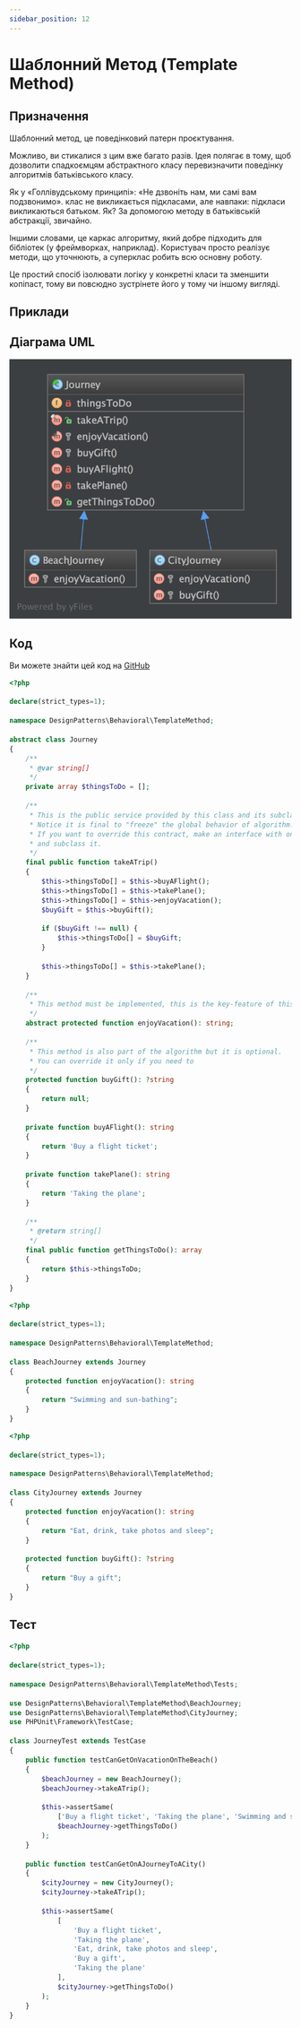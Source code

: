 ```yaml
---
sidebar_position: 12
---
```


# Шаблонний Метод (Template Method)

## Призначення

Шаблонний метод, це поведінковий патерн проєктування.

Можливо, ви стикалися з цим вже багато разів. Ідея полягає в тому, щоб дозволити спадкоємцям абстрактного класу 
перевизначити поведінку алгоритмів батьківського класу.

Як у «Голлівудському принципі»: «Не дзвоніть нам, ми самі вам подзвонимо». клас не викликається підкласами, 
але навпаки: підкласи викликаються батьком. Як? За допомогою методу в батьківській абстракції, звичайно.

Іншими словами, це каркас алгоритму, який добре підходить для бібліотек (у фреймворках, наприклад). Користувач 
просто реалізує методи, що уточнюють, а суперклас робить всю основну роботу.

Це простий спосіб ізолювати логіку у конкретні класи та зменшити копіпаст, тому ви повсюдно зустрінете його у тому 
чи іншому вигляді.

## Приклади



## Діаграма UML

![ UML](./images/template_method.png)

## Код
Ви можете знайти цей код на [GitHub](https://github.com/PetroOstapuk/DesignPatternsPHP/tree/main/Behavioral/TemplateMethod)

```php title="Journey.php"
<?php

declare(strict_types=1);

namespace DesignPatterns\Behavioral\TemplateMethod;

abstract class Journey
{
    /**
     * @var string[]
     */
    private array $thingsToDo = [];

    /**
     * This is the public service provided by this class and its subclasses.
     * Notice it is final to "freeze" the global behavior of algorithm.
     * If you want to override this contract, make an interface with only takeATrip()
     * and subclass it.
     */
    final public function takeATrip()
    {
        $this->thingsToDo[] = $this->buyAFlight();
        $this->thingsToDo[] = $this->takePlane();
        $this->thingsToDo[] = $this->enjoyVacation();
        $buyGift = $this->buyGift();

        if ($buyGift !== null) {
            $this->thingsToDo[] = $buyGift;
        }

        $this->thingsToDo[] = $this->takePlane();
    }

    /**
     * This method must be implemented, this is the key-feature of this pattern.
     */
    abstract protected function enjoyVacation(): string;

    /**
     * This method is also part of the algorithm but it is optional.
     * You can override it only if you need to
     */
    protected function buyGift(): ?string
    {
        return null;
    }

    private function buyAFlight(): string
    {
        return 'Buy a flight ticket';
    }

    private function takePlane(): string
    {
        return 'Taking the plane';
    }

    /**
     * @return string[]
     */
    final public function getThingsToDo(): array
    {
        return $this->thingsToDo;
    }
}
```

```php title="BeachJourney.php"
<?php

declare(strict_types=1);

namespace DesignPatterns\Behavioral\TemplateMethod;

class BeachJourney extends Journey
{
    protected function enjoyVacation(): string
    {
        return "Swimming and sun-bathing";
    }
}
```

```php title="CityJourney.php"
<?php

declare(strict_types=1);

namespace DesignPatterns\Behavioral\TemplateMethod;

class CityJourney extends Journey
{
    protected function enjoyVacation(): string
    {
        return "Eat, drink, take photos and sleep";
    }

    protected function buyGift(): ?string
    {
        return "Buy a gift";
    }
}
```

## Тест

```php title="Tests/JourneyTest.php"
<?php

declare(strict_types=1);

namespace DesignPatterns\Behavioral\TemplateMethod\Tests;

use DesignPatterns\Behavioral\TemplateMethod\BeachJourney;
use DesignPatterns\Behavioral\TemplateMethod\CityJourney;
use PHPUnit\Framework\TestCase;

class JourneyTest extends TestCase
{
    public function testCanGetOnVacationOnTheBeach()
    {
        $beachJourney = new BeachJourney();
        $beachJourney->takeATrip();

        $this->assertSame(
            ['Buy a flight ticket', 'Taking the plane', 'Swimming and sun-bathing', 'Taking the plane'],
            $beachJourney->getThingsToDo()
        );
    }

    public function testCanGetOnAJourneyToACity()
    {
        $cityJourney = new CityJourney();
        $cityJourney->takeATrip();

        $this->assertSame(
            [
                'Buy a flight ticket',
                'Taking the plane',
                'Eat, drink, take photos and sleep',
                'Buy a gift',
                'Taking the plane'
            ],
            $cityJourney->getThingsToDo()
        );
    }
}
```
